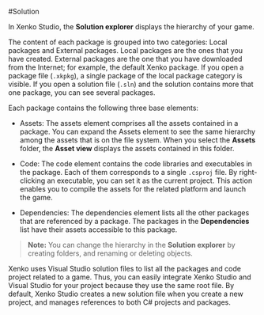 <div class="doc-incomplete"/>

#Solution

In Xenko Studio, the **Solution explorer** displays the hierarchy of your game.

The content of each package is grouped into two categories: Local packages and External packages. Local packages are the ones that you have created. External packages are the one that you have downloaded from the Internet; for example, the default Xenko package. If you open a package file (```.xkpkg```), a single package of the local package category is visible. If you open a solution file (```.sln```) and the solution contains more that one package, you can see several packages.

Each package contains the following three base elements:

* Assets: The assets element comprises all the assets contained in a package. You can expand the Assets element to see the same hierarchy among the assets that is on the file system. When you select the **Assets** folder, the **Asset view** displays the assets contained in this folder.

* Code: The code element contains the code libraries and executables in the package. Each of them corresponds to a single ```.csproj``` file. By right-clicking an executable, you can set it as the current project. This action enables you to compile the assets for the related platform and launch the game.

* Dependencies: The dependencies element lists all the other packages that are referenced by a package. The packages in the **Dependencies** list have their assets accessible to this package.

>**Note:** You can change the hierarchy in the **Solution explorer** by creating folders, and renaming or deleting objects.

Xenko uses Visual Studio solution files to list all the packages and code project related to a game. Thus, you can easily integrate Xenko Studio and Visual Studio for your project because they use the same root file. By default, Xenko Studio creates a new solution file when you create a new project, and manages references to both C# projects and packages.
